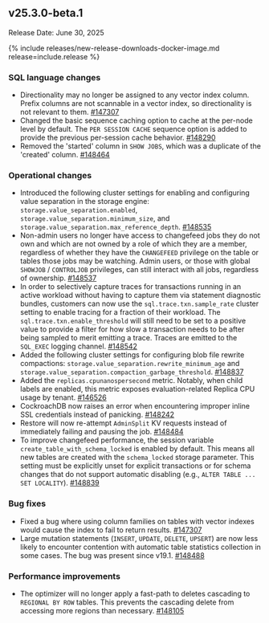 ## v25.3.0-beta.1

Release Date: June 30, 2025

{% include releases/new-release-downloads-docker-image.md release=include.release %}

<h3 id="v25-3-0-beta-1-sql-language-changes">SQL language changes</h3>

- Directionality may no longer be assigned to any vector index column. Prefix columns are not scannable in a vector index, so directionality is not relevant to them.
 [#147307][#147307]
- Changed the basic sequence caching option to cache at the per-node level by default. The `PER SESSION CACHE` sequence option is added to provide the previous per-session cache behavior.
 [#148290][#148290]
- Removed the 'started' column in `SHOW JOBS`, which was a duplicate of the 'created' column.
 [#148464][#148464]

<h3 id="v25-3-0-beta-1-operational-changes">Operational changes</h3>

- Introduced the following cluster settings for enabling and configuring value separation in the storage engine: `storage.value_separation.enabled`, `storage.value_separation.minimum_size`, and `storage.value_separation.max_reference_depth`.
 [#148535][#148535]
- Non-admin users no longer have access to changefeed jobs they do not own and which are not owned by a role of which they are a member, regardless of whether they have the `CHANGEFEED` privilege on the table or tables those jobs may be watching. Admin users, or those with global `SHOWJOB` / `CONTROLJOB` privileges, can still interact with all jobs, regardless of ownership.
 [#148537][#148537]
- In order to selectively capture traces for transactions running in an active workload without having to capture them via statement diagnostic bundles, customers can now use the `sql.trace.txn.sample_rate` cluster setting to enable tracing for a fraction of their workload. The `sql.trace.txn.enable_threshold` will still need to be set to a positive value to provide a filter for how slow a transaction needs to be after being sampled to merit emitting a trace. Traces are emitted to the `SQL_EXEC` logging channel.
  [#148542][#148542]
- Added the following cluster settings for configuring blob file rewrite compactions: `storage.value_separation.rewrite_minimum_age` and `storage.value_separation.compaction_garbage_threshold`.
  [#148837][#148837]
- Added the `replicas.cpunanospersecond` metric. Notably, when child labels are enabled, this metric exposes evaluation-related Replica CPU usage by tenant.
  [#146526][#146526]
- CockroachDB now raises an error when encountering improper inline SSL credentials instead of panicking.
  [#148242][#148242]
- Restore will now re-attempt `AdminSplit` KV requests instead of immediately failing and pausing the job.
  [#148484][#148484]
- To improve changefeed performance, the session variable `create_table_with_schema_locked` is enabled by default. This means all new tables are created with the `schema_locked` storage parameter. This setting must be explicitly unset for explicit transactions or for schema changes that do not support automatic disabling (e.g., `ALTER TABLE ... SET LOCALITY`).
 [#148839][#148839]

<h3 id="v25-3-0-beta-1-bug-fixes">Bug fixes</h3>

- Fixed a bug where using column families on tables with vector indexes would cause the index to fail to return results.
 [#147307][#147307]
- Large mutation statements (`INSERT`, `UPDATE`, `DELETE`, `UPSERT`) are now less likely to encounter contention with automatic table statistics collection in some cases. The bug was present since v19.1.
 [#148488][#148488]

<h3 id="v25-3-0-beta-1-performance-improvements">Performance improvements</h3>

- The optimizer will no longer apply a fast-path to deletes cascading to `REGIONAL BY ROW` tables. This prevents the cascading delete from accessing more regions than necessary.
 [#148105][#148105]


[#148535]: https://github.com/cockroachdb/cockroach/pull/148535
[#148542]: https://github.com/cockroachdb/cockroach/pull/148542
[#148105]: https://github.com/cockroachdb/cockroach/pull/148105
[#146526]: https://github.com/cockroachdb/cockroach/pull/146526
[#147307]: https://github.com/cockroachdb/cockroach/pull/147307
[#148464]: https://github.com/cockroachdb/cockroach/pull/148464
[#148537]: https://github.com/cockroachdb/cockroach/pull/148537
[#148837]: https://github.com/cockroachdb/cockroach/pull/148837
[#148488]: https://github.com/cockroachdb/cockroach/pull/148488
[#148242]: https://github.com/cockroachdb/cockroach/pull/148242
[#148484]: https://github.com/cockroachdb/cockroach/pull/148484
[#148839]: https://github.com/cockroachdb/cockroach/pull/148839
[#148290]: https://github.com/cockroachdb/cockroach/pull/148290
